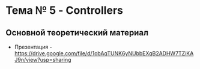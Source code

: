 # Тема № 5 - Controllers


## Основной теоретический материал	

- Презентация - https://drive.google.com/file/d/1obAqTUNK6yNUbbEXqB2ADHW7TZiKAJ9n/view?usp=sharing



